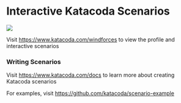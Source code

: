 # Interactive Katacoda Scenarios

[![](http://shields.katacoda.com/katacoda/windforces/count.svg)](https://www.katacoda.com/windforces "Get your profile on Katacoda.com")

Visit https://www.katacoda.com/windforces to view the profile and interactive scenarios

### Writing Scenarios
Visit https://www.katacoda.com/docs to learn more about creating Katacoda scenarios

For examples, visit https://github.com/katacoda/scenario-example
